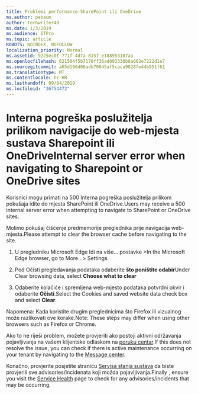 ```yaml
---
title: Problemi performanse-SharePoint ili OneDrive
ms.author: pebaum
author: Techwriter40
ms.date: 1/3/2019
ms.audience: ITPro
ms.topic: article
ROBOTS: NOINDEX, NOFOLLOW
localization_priority: Normal
ms.assetid: 9225ec0f-771f-4d7a-8157-e188953107aa
ms.openlocfilehash: 621504f5b7170ff36ad093330b8a662e7222d1e7
ms.sourcegitcommit: a65d196d00adb70045af5caca9828fe44b951f61
ms.translationtype: MT
ms.contentlocale: hr-HR
ms.lasthandoff: 09/04/2019
ms.locfileid: "36754472"
---
```

# <a name="internal-server-error-when-navigating-to-sharepoint-or-onedrive-sites"></a><span data-ttu-id="453d4-102">Interna pogreška poslužitelja prilikom navigacije do web-mjesta sustava Sharepoint ili OneDrive</span><span class="sxs-lookup"><span data-stu-id="453d4-102">Internal server error when navigating to Sharepoint or OneDrive sites</span></span>

<span data-ttu-id="453d4-103">Korisnici mogu primati na 500 Interna pogreška poslužitelja prilikom pokušaja idite do mjesta SharePoint ili OneDrive.</span><span class="sxs-lookup"><span data-stu-id="453d4-103">Users may receive a 500 internal server error when attempting to navigate to SharePoint or OneDrive sites.</span></span> 

<span data-ttu-id="453d4-104">Molimo pokušaj čišćenje predmemorije preglednika prije navigacija web-mjesta.</span><span class="sxs-lookup"><span data-stu-id="453d4-104">Please attempt to clear the browser cache before navigating to the site.</span></span>


1. <span data-ttu-id="453d4-105">U pregledniku Microsoft Edge Idi na više... postavke ></span><span class="sxs-lookup"><span data-stu-id="453d4-105">In the Microsoft Edge browser, go to More...> Settings</span></span>

2. <span data-ttu-id="453d4-106">Pod Očisti pregledavanja podataka odaberite **što poništite odabir**</span><span class="sxs-lookup"><span data-stu-id="453d4-106">Under Clear browsing data, select **Choose what to clear**</span></span>

3. <span data-ttu-id="453d4-107">Odaberite kolačiće i spremljena web-mjesto podataka potvrdni okvir i odaberite **Očisti**.</span><span class="sxs-lookup"><span data-stu-id="453d4-107">Select the Cookies and saved website data check box and select **Clear**.</span></span>

<span data-ttu-id="453d4-108">Napomena: Kada koristite drugim preglednicima što Firefox ili vizualnog može razlikovati ove korake.</span><span class="sxs-lookup"><span data-stu-id="453d4-108">Note: These steps may differ when using other browsers such as Firefox or Chrome.</span></span>

<span data-ttu-id="453d4-109">Ako to ne riješi problem, možete provjeriti ako postoji aktivni održavanja pojavljivanja na vašem klijentske odlaskom na [poruku centar](https://portal.office.com/adminportal/home#/MessageCenter).</span><span class="sxs-lookup"><span data-stu-id="453d4-109">If this does not resolve the issue, you can check if there is active maintenance occurring on your tenant by navigating to the [Message center](https://portal.office.com/adminportal/home#/MessageCenter).</span></span>

<span data-ttu-id="453d4-110">Konačno, provjerite posjetite stranicu [Servisa stanja sustava](https://portal.office.com/adminportal/home#/servicehealth) da biste provjerili sve advisories/incidenata koji možda pojavljivanja.</span><span class="sxs-lookup"><span data-stu-id="453d4-110">Finally , ensure you visit the [Service Health](https://portal.office.com/adminportal/home#/servicehealth) page to check for any advisories/incidents that may be occurring.</span></span>

